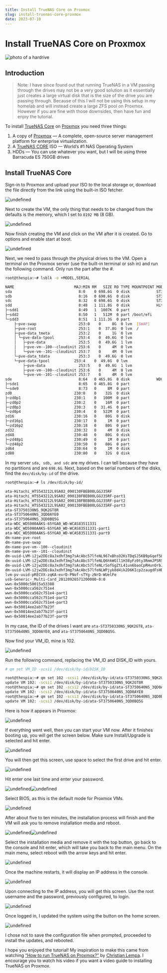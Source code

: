 ```yaml
---
title: Install TrueNAS Core on Proxmox
slug: install-truenas-core-proxmox
date: 2023-07-10
---
```


# Install TrueNAS Core on Proxmox

![photo of a hardrive](https://assets.vrite.io/64974cb888e8beebeb2c925b/mSouawQas8oyw6g5VsNlH.jpeg)

## Introduction

> Note: I have since found out that running TrueNAS in a VM passing through the drives may not be a very good solution as it essentially just creates a large virtual disk that is the size of the drive you are passing through. Because of this I will not be using this setup in my homelab and will instead create a large ZFS pool on Proxmox. However if you are fine with those downsides, then have fun and enjoy the tutorial.

To install [TrueNAS Core](https://www.truenas.com/download-truenas-core/#) on [Proxmox](https://www.proxmox.com/en/proxmox-ve) you need three things:

1.  A copy of [Proxmox](https://www.proxmox.com/en/proxmox-ve) — A complete, open-source server management platform for enterprise virtualization.
2.  A [TrueNAS CORE](https://www.truenas.com/download-truenas-core/#) ISO — World’s #1 NAS Operating System
3.  HDDs — You can use whatever you want, but I will be using three Barracuda ES 750GB drives

## Install TrueNAS Core

Sign-in to Proxmox and upload your ISO to the local storage or, download the file directly from the link using the built-in ISO fetcher.

![undefined](https://assets.vrite.io/64974cb888e8beebeb2c925b/Ww212rUDQ_Ms9P2WhJMwz.png)

Next to create the VM, the only thing that needs to be changed from the defaults is the memory, which I set to `8192 MB` (8 GB).

![undefined](https://assets.vrite.io/64974cb888e8beebeb2c925b/bDT9VdIMMG1LWvv1RwNKl.png)

Now finish creating the VM and click on the VM after it is created. Go to options and enable start at boot.

![undefined](https://assets.vrite.io/64974cb888e8beebeb2c925b/ImxOHWJNuRL3yiF12cQfe.png)

Next, we need to pass through the physical drives to the VM. Open a terminal on the Proxmox server (use the built-in terminal or ssh in) and run the following command. Only run the part after the #.

```bash
root@thespia:~# lsblk -o +MODEL,SERIAL

NAME                           MAJ:MIN RM   SIZE RO TYPE MOUNTPOINT MODEL                   SERIAL
sda                              8:0    0 698.6G  0 disk            ST3750330NS             9QK2GT8R
sdb                              8:16   0 698.6G  0 disk            ST3750640NS             3QD0AYE0
sdc                              8:32   0 698.6G  0 disk            ST3750640NS             3QD0BQ5G
sdd                              8:48   1 111.8G  0 disk            Hitachi_HTS543212L9SA02 090130FBEB00LGGJ35RF
├─sdd1                           8:49   1  1007K  0 part
├─sdd2                           8:50   1   512M  0 part /boot/efi
└─sdd3                           8:51   1 111.3G  0 part
    ├─pve-swap                   253:0    0     8G  0 lvm  [SWAP]
    ├─pve-root                   253:1    0  37.8G  0 lvm  /
    ├─pve-data_tmeta             253:2    0     1G  0 lvm
    │ └─pve-data-tpool           253:4    0  49.6G  0 lvm
    │   ├─pve-data               253:5    0  49.6G  1 lvm
    │   ├─pve-vm--100--cloudinit 253:6    0     4M  0 lvm
    │   └─pve-vm--101--cloudinit 253:7    0     4M  0 lvm
    └─pve-data_tdata             253:3    0  49.6G  0 lvm
    └─pve-data-tpool           253:4    0  49.6G  0 lvm
        ├─pve-data               253:5    0  49.6G  1 lvm
        ├─pve-vm--100--cloudinit 253:6    0     4M  0 lvm
        └─pve-vm--101--cloudinit 253:7    0     4M  0 lvm
sde                              8:64   0 465.8G  0 disk            WDC_WD5000AAKS-65YGA0   WD-WCAS83511331
├─sde1                           8:65   0 465.8G  0 part
└─sde9                           8:73   0     8M  0 part
zd0                            230:0    0    32G  0 disk
├─zd0p1                        230:1    0   100M  0 part
├─zd0p2                        230:2    0    16M  0 part
├─zd0p3                        230:3    0  31.4G  0 part
└─zd0p4                        230:4    0   522M  0 part
zd16                           230:16   0    80G  0 disk
├─zd16p1                       230:17   0     1M  0 part
└─zd16p2                       230:18   0    80G  0 part
zd32                           230:32   0     4M  0 disk
zd48                           230:48   0    80G  0 disk
├─zd48p1                       230:49   0     1M  0 part
└─zd48p2                       230:50   0    80G  0 part
zd64                           230:64   0     1M  0 disk
zd80                           230:80   0    32G  0 disk
```

In my server `sda, sdb, and sdc` are my drives. I can tell because they have no partitions and are `698.6G`. Next, based on the serial numbers of the disks, find the `dev/disk/by-id` of the drive.

```bash
root@thespia:~# ls /dev/disk/by-id/

ata-Hitachi_HTS543212L9SA02_090130FBEB00LGGJ35RF
ata-Hitachi_HTS543212L9SA02_090130FBEB00LGGJ35RF-part1
ata-Hitachi_HTS543212L9SA02_090130FBEB00LGGJ35RF-part2
ata-Hitachi_HTS543212L9SA02_090130FBEB00LGGJ35RF-part3
ata-ST3750330NS_9QK2GT8R
ata-ST3750640NS_3QD0AYE0
ata-ST3750640NS_3QD0BQ5G
ata-WDC_WD5000AAKS-65YGA0_WD-WCAS83511331
ata-WDC_WD5000AAKS-65YGA0_WD-WCAS83511331-part1
ata-WDC_WD5000AAKS-65YGA0_WD-WCAS83511331-part9
dm-name-pve-root
dm-name-pve-swap
dm-name-pve-vm--100--cloudinit
dm-name-pve-vm--101--cloudinit
dm-uuid-LVM-i2jw2DEc8aJxdhf3mg7sAcAbc57lfeNL967xBhsO2KsTDqSJ5KB9pGqef5HjQJHk
dm-uuid-LVM-i2jw2DEc8aJxdhf3mg7sAcAbc57lfeNLQ6hkWGll1H38yFz0ty3RmmJPSRSbj1sa
dm-uuid-LVM-i2jw2DEc8aJxdhf3mg7sAcAbc57lfeNLrSofGgZtL41un6baoCpRHunOrbJeMTeO
dm-uuid-LVM-i2jw2DEc8aJxdhf3mg7sAcAbc57lfeNLWPjyk8d4ik2D6KIcp2zaugdFsHB4TNOM
lvm-pv-uuid-pRECVX-zqKA-evrD-PNof-sTYg-zNrD-WUelFe
usb-Generic-_Multi-Card_20120926571200000-0:0
wwn-0x5000c50015a53388
wwn-0x5000cca562c751e4
wwn-0x5000cca562c751e4-part1
wwn-0x5000cca562c751e4-part2
wwn-0x5000cca562c751e4-part3
wwn-0x50014ee2ab77b23f
wwn-0x50014ee2ab77b23f-part1
wwn-0x50014ee2ab77b23f-part9
```

In my case, the ID of the drives I want are `ata-ST3750330NS_9QK2GT8`, `ata-ST3750640NS_3QD0AYE0`, and `ata-ST3750640NS_3QD0BQ5G`.

Now find your VM_ID, mine is 102.

![undefined](https://assets.vrite.io/64974cb888e8beebeb2c925b/gwjgFbI5IrnJSTLTB0PeX.png)

Run the following command, replacing the VM_ID and DISK_ID with yours.

```bash
# qm set VM_ID -scsi1 /dev/disk/by-id/DISK_ID

root@thespia:~# qm set 102 -scsi1 /dev/disk/by-id/ata-ST3750330NS_9QK2GT8R
update VM 102: -scsi1 /dev/disk/by-id/ata-ST3750330NS_9QK2GT8R
root@thespia:~# qm set 102 -scsi2 /dev/disk/by-id/ata-ST3750640NS_3QD0AYE0
update VM 102: -scsi2 /dev/disk/by-id/ata-ST3750640NS_3QD0AYE0
root@thespia:~# qm set 102 -scsi3 /dev/disk/by-id/ata-ST3750640NS_3QD0BQ5G
update VM 102: -scsi3 /dev/disk/by-id/ata-ST3750640NS_3QD0BQ5G
```

Here is how it appears in Proxmox:

![undefined](https://assets.vrite.io/64974cb888e8beebeb2c925b/QBpmqflEHmPiUHbd8JVk2.png)

If everything went well, then you can start your VM now. After it finishes booting up, you will get the screen below. Make sure Install/Upgrade is selected and hit enter.

![undefined](https://assets.vrite.io/64974cb888e8beebeb2c925b/UFqhrRdD3GkP1_No5lWaj.png)

You will then get this screen, use space to select the first drive and hit enter.

![undefined](https://assets.vrite.io/64974cb888e8beebeb2c925b/xD5QxmFtHxw10p624FgwM.png)

Hit enter one last time and enter your password.

![undefined](https://assets.vrite.io/64974cb888e8beebeb2c925b/MZy3mN1cXBaicgVolVYs5.png)![undefined](https://assets.vrite.io/64974cb888e8beebeb2c925b/KWq2P7Iok9LThOF5Xoj6l.png)

Select BIOS, as this is the default mode for Proxmox VMs.

![undefined](https://assets.vrite.io/64974cb888e8beebeb2c925b/RfXwEGx6oug1vVF3UZuCj.png)

After about five to ten minutes, the installation process will finish and the VM will ask you to remove installation media and reboot.

![undefined](https://assets.vrite.io/64974cb888e8beebeb2c925b/mFEH-FHY10H7NUAvYi0aE.png)![undefined](https://assets.vrite.io/64974cb888e8beebeb2c925b/JPXkEQJgBmeATEE40HHpr.png)

Select the installation media and remove it with the top button, go back to the console and hit enter, which will take you back to the main menu. On the main menu, select reboot with the arrow keys and hit enter.

![undefined](https://assets.vrite.io/64974cb888e8beebeb2c925b/IfvdMuF6AVU_f0-_rngqq.png)

Once the machine restarts, it will display an IP address in the console.

![undefined](https://assets.vrite.io/64974cb888e8beebeb2c925b/K8yoM1FcPpGGhxOnE7_DX.png)

Upon connecting to the IP address, you will get this screen. Use the root username and the password, previously configured, to login.

![undefined](https://assets.vrite.io/64974cb888e8beebeb2c925b/ghvCsvwAJMudUCUGvcnCu.png)

Once logged in, I updated the system using the button on the home screen.

![undefined](https://assets.vrite.io/64974cb888e8beebeb2c925b/nrBop3a9ilvuc7h-0WPEG.png)

I chose not to save the configuration file when prompted, proceeded to install the updates, and rebooted.

I hope you enjoyed the tutorial! My inspiration to make this came from watching [“How to run TrueNAS on Proxmox?”](https://www.youtube.com/watch?v=M3pKprTdNqQ) by [Christian Lempa](https://www.youtube.com/@christianlempa). I encourage you to watch his video if you want a video guide to installing TrueNAS on Proxmox.

